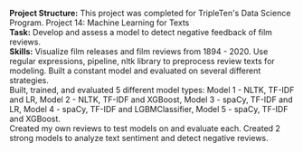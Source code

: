 **Project Structure:** This project was completed for TripleTen's Data Science Program. Project 14: Machine Learning for Texts <br>
**Task:** Develop and assess a model to detect negative feedback of film reviews. <br>
**Skills:** Visualize film releases and film reviews from 1894 - 2020. Use regular expressions, pipeline, nltk library to preprocess review texts for modeling. Built a constant model and evaluated on several different strategies. <br>
Built, trained, and evaluated 5 different model types: Model 1 - NLTK, TF-IDF and LR, Model 2 - NLTK, TF-IDF and XGBoost, Model 3 - spaCy, TF-IDF and LR, Model 4 - spaCy, TF-IDF and LGBMClassifier, Model 5 - spaCy, TF-IDF and XGBoost. <br>
Created my own reviews to test models on and evaluate each. Created 2 strong models to analyze text sentiment and detect negative reviews. 
